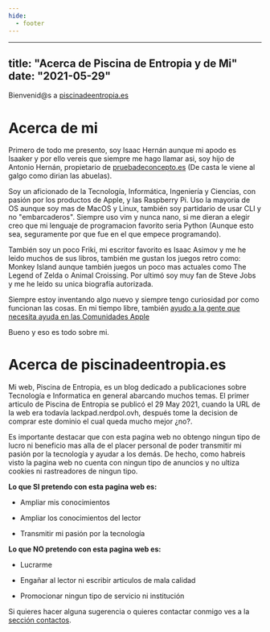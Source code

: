 ```yaml
---
hide:
  - footer
---
```

---
title: "Acerca de Piscina de Entropia y de Mi"
date: "2021-05-29"
---

Bienvenid@s a [piscinadeentropia.es](https://piscinadeentropia.es)

# Acerca de mi

Primero de todo me presento, soy Isaac Hernán aunque mi apodo es Isaaker y por ello vereis que siempre me hago llamar asi, soy hijo de Antonio Hernán, propietario de [pruebadeconcepto.es](https://pruebadeconcepto.es) (De casta le viene al galgo como dirian las abuelas).

Soy un aficionado de la Tecnología, Informática, Ingeniería y Ciencias, con pasión por los productos de Apple, y las Raspberry Pi. Uso la mayoria de OS aunque soy mas de MacOS y Linux, también soy partidario de usar CLI y no "embarcaderos". Siempre uso vim y nunca nano, si me dieran a elegir creo que mi lenguaje de programacion favorito seria Python (Aunque esto sea, seguramente por que fue en el que empece programando).

También soy un poco Friki, mi escritor favorito es Isaac Asimov y me he leido muchos de sus libros, también me gustan los juegos retro como: Monkey Island aunque también juegos un poco mas actuales como The Legend of Zelda o Animal Croissing. Por ultimó soy muy fan de Steve Jobs y me he leido su unica biografía autorizada.

Siempre estoy inventando algo nuevo y siempre tengo curiosidad por como funcionan las cosas. En mi tiempo libre, también [ayudo a la gente que necesita ayuda en las Comunidades Apple](https://communities.apple.com/es/profile/isaaker/participation)

Bueno y eso es todo sobre mi.

# Acerca de piscinadeentropia.es

Mi web, Piscina de Entropia, es un blog dedicado a publicaciones sobre Tecnología e Informatica en general abarcando muchos temas. El primer articulo de Piscina de Entropia se publicó el 29 May 2021, cuando la URL de la web era todavía lackpad.nerdpol.ovh, después tome la decision de comprar este dominio el cual queda mucho mejor ¿no?.

Es importante destacar que con esta pagina web no obtengo ningun tipo de lucro ni beneficio mas alla de el placer personal de poder transmitir mi pasión por la tecnología y ayudar a los demás. De hecho, como habreis visto la pagina web no cuenta con ningun tipo de anuncios y no ultiza cookies ni rastreadores de ningun tipo.

**Lo que SI pretendo con esta pagina web es:**

- Ampliar mis conocimientos

- Ampliar los conocimientos del lector

- Transmitir mi pasión por la tecnología

**Lo que NO pretendo con esta pagina web es:**

- Lucrarme

- Engañar al lector ni escribir articulos de mala calidad

- Promocionar ningun tipo de servicio ni institución

Si quieres hacer alguna sugerencia o quieres contactar conmigo ves a la [sección contactos](https://piscinadeentropia.es/contacto/).

